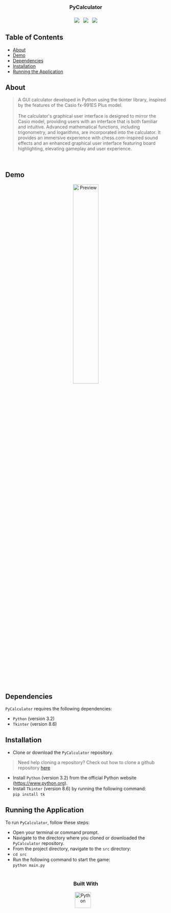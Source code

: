 <h3 align="center">PyCalculator<h3>
<p align="center">
<a href="https://github.com/joolaoye/PyCalculator/blob/main/LICENSE"><img src="https://img.shields.io/badge/License-MIT-blue.svg"/></a> &nbsp; <a href=""><img src="https://img.shields.io/badge/Open Source-red.svg"/></a> &nbsp; <a href="https://github.com/joolaoye/PyCalculator/blob/main/CONTRIBUTING.md"><img src="https://img.shields.io/badge/Contributors-green.svg"/></a> </p>

## Table of Contents
- [About](#about)
- [Demo](#demo)
- [Dependencies](#dependencies)
- [Installation](#installation)
- [Running the Application](#running-the-application)

## About
  > A GUI calculator developed in Python using the tkinter library, inspired by the features of the Casio fx-991ES Plus model. 
  <br><br>
  The calculator's graphical user interface is designed to mirror the Casio model, providing users with an interface that is both familiar and intuitive. Advanced mathematical functions, including trigonometry, and logarithms, are incorporated into the calculator.
It provides an immersive experience with chess.com-inspired sound effects and an enhanced graphical user interface featuring board highlighting, elevating gameplay and user experience.
<br>

## Demo
<p align="center">
  <a href="https://imgur.com/Da3i1Rx.gif">
    <img src="https://imgur.com/Da3i1Rx.gif" alt="Preview" width="40%"/>
  </a>
</p>

## Dependencies
`PyCalculator` requires the following dependencies:

* `Python` (version 3.2)
* `Tkinter` (version 8.6)


## Installation
* Clone or download the `PyCalculator` repository. <br>
> Need help cloning a repository? Check out how to clone a github repository [here](https://docs.github.com/en/repositories/creating-and-managing-repositories/cloning-a-repository)
* Install `Python` (version 3.2) from the official Python website (https://www.python.org).
* Install `Tkinter` (version 8.6) by running the following command: <br>
  `pip install tk`

## Running the Application
To run `PyCalculator`, follow these steps:

* Open your terminal or command prompt.
* Navigate to the directory where you cloned or downloaded the `PyCalculator` repository.
* From the project directory, navigate to the `src` directory: <br>
* `cd src`
* Run the following command to start the game: <br>
`python main.py`
<br><br>

<h3 align="center">
  Built With
</h3>

<p align="center">
<a href="https://cdn.jsdelivr.net/gh/devicons/devicon/icons/python/python-original-wordmark.svg"><img  alt="Python" width="50px" style="padding-right:10px;" src="https://cdn.jsdelivr.net/gh/devicons/devicon/icons/python/python-original-wordmark.svg" /></a> &nbsp; 
</p>
<br><br>
